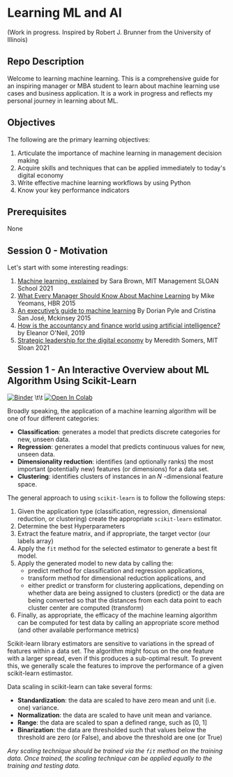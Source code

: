# Learning ML and AI
(Work in progress. Inspired by Robert J. Brunner from the University of Illinois)

## Repo Description

Welcome to learning machine learning. This is a comprehensive guide for an inspiring manager or MBA student to learn about machine learning use cases and business application. It is a work in progress and reflects my personal journey in learning about ML.

## Objectives
The following are the primary learning objectives:
1. Articulate the importance of machine learning in management decision making
2. Acquire skills and techniques that can be applied immediately to today's digital economy
3. Write effective machine learning workflows by using Python
4. Know your key performance indicators

## Prerequisites
None

## Session 0 - Motivation
Let's start with some interesting readings:
1.  [Machine learning, explained](https://bit.ly/2PYjQ2M) by Sara Brown, MIT Management SLOAN School 2021
2.  [What Every Manager Should Know About Machine Learning](https://bit.ly/3e8cDGx) by Mike Yeomans, HBR 2015
3.  [An executive’s guide to machine learning](https://mck.co/3ujlaMI) By Dorian Pyle and Cristina San José, Mckinsey 2015
4.  [How is the accountancy and finance world using artificial intelligence?](https://bit.ly/3nWvtnb) by Eleanor O'Neil, 2019
5.  [Strategic leadership for the digital economy](https://bit.ly/3tuDHnQ) by Meredith Somers, MIT Sloan 2021

## Session 1 - An Interactive Overview about ML Algorithm Using Scikit-Learn

[![Binder](https://mybinder.org/badge_logo.svg)](https://mybinder.org/v2/gh/skacem/Learning-Machine-Learning/main?filepath=MLOverview.ipynb) \t\t  [![Open In Colab](https://colab.research.google.com/assets/colab-badge.svg)](https://colab.research.google.com/github/skacem/Learning-Machine-Learning/blob/main/MLOverview.ipynb) 

Broadly speaking, the application of a machine learning algorithm will be one of four different categories:

* **Classification**: generates a model that predicts discrete categories for new, unseen data.
* **Regression**: generates a model that predicts continuous values for new, unseen data.
* **Dimensionality reduction**: identifies (and optionally ranks) the most important (potentially new) features (or dimensions) for a data set.
* **Clustering**: identifies clusters of instances in an  𝑁 -dimensional feature space.

The general approach to using `scikit-learn` is to follow the following steps:

1. Given the application type (classification, regression, dimensional reduction, or clustering) create the appropriate `scikit-learn` estimator.
2. Determine the best Hyperparameters
3. Extract the feature matrix, and if appropriate, the target vector (our labels array)
4. Apply the `fit` method for the selected estimator to generate a best fit model.
5. Apply the generated model to new data by calling the:
    * predict method for classification and regression applications,
    * transform method for dimensional reduction applications, and 
    * either predict or transform for clustering applications, depending on whether data are being assigned to clusters (predict) or the data are being converted so that the distances from each data point to each cluster center are computed (transform)
6. Finally, as appropriate, the efficacy of the machine learning algorithm can be computed for test data by calling an appropriate score method (and other available performance metrics)

Scikit-learn library estimators are sensitive to variations in the spread of features within a data set. The algorithm might focus on the one feature with a larger spread, even if this produces a sub-optimal result. To prevent this, we generally scale the features to improve the performance of a given scikit-learn estimastor.

Data scaling in scikit-learn can take several forms:
* **Standardization**: the data are scaled to have zero mean and unit (i.e. one) variance.
* **Normalization**: the data are scaled to have unit mean and variance.
* **Range**: the data are scaled to span a defined range, such as [0, 1]
* **Binarization**: the data are thresholded such that values below the threshold are zero (or False), and above the threshold are one (or True)

*Any scaling technique should be trained via the `fit` method on the training data. Once trained, the scaling technique can be applied equally to the training and testing data.*

